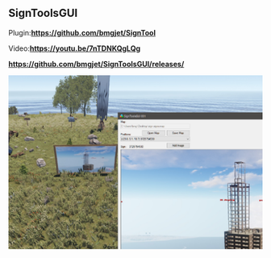<h2><strong>SignToolsGUI</strong></h2>
<p>Plugin:<a href="https://github.com/bmgjet/SignTool"><strong>https://github.com/bmgjet/SignTool</strong></a></p>
<p>Video:<a href="https://youtu.be/7nTDNKQgLQg"><strong>https://youtu.be/7nTDNKQgLQg</strong></a></p>
<p><a href="https://github.com/bmgjet/SignToolsGUI/releases/"><strong>https://github.com/bmgjet/SignToolsGUI/releases/</strong></a></p>
<p><img src="https://github.com/bmgjet/SignToolsGUI/raw/master/se.jpg" /></p>
